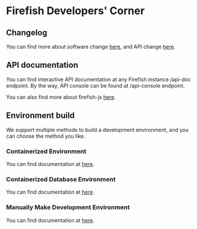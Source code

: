 # Firefish Developers' Corner

## Changelog

You can find more about software change [here](../docs/changelog.md), and API change [here](../docs/api-change.md).

## API documentation

You can find interactive API documentation at any Firefish instance /api-doc endpoint. By the way, API console can be found at /api-console endpoint.

You can also find more about firefish-js [here](../packages/firefish-js/README.md).

## Environment build

We support multiple methods to build a development environment, and you can choose the method you like.

### Containerized Environment

You can find documentation at [here](docker/README.md).

### Containerized Database Environment

You can find documentation at [here](docker-dbonly/README.md).

### Manually Make Development Environment

You can find documentation at [here](manually/README.md).
